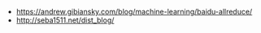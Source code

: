 - https://andrew.gibiansky.com/blog/machine-learning/baidu-allreduce/
- http://seba1511.net/dist_blog/